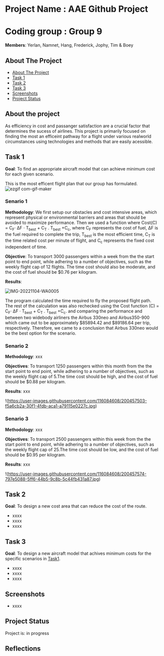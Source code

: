 # Project Name : AAE Github Project


# Coding group : Group 9 

>
**Members**: Yerlan, Namnet, Hang, Frederick, Jophy, Tim & Boey


## About The Project

* [About The Project](#about-the-project)
* [Task 1](#task-1)
* [Task 2](#task-2)
* [Task 3](#task-3)
* [Screenshots](#screenshots)
* [Project Status](#project-status)


## About the project

As efficiency in cost and passanger satisfaction are a crucial factor that determines the sucess of airlines. This project is primarily focused on finding the most an efficeint pathway for a flight under various realworld circumstances using technologies and methods that are easily acessible.

## Task 1
**Goal**: To find an appropriate aircraft model that can achieve minimum cost for each given scenario. 

This is the most efficent flight plan that our group has formulated.
![ezgif com-gif-maker](https://user-images.githubusercontent.com/116061877/200481020-214374cb-4165-434f-bcb9-399ead05fdde.gif)


### Senario 1

**Methodology**: We first setup our obstacles and cost intensive areas, which represent physical or environmental barriers and areas that should be avoided to maximize performance. Then we used a function where Cost(C) = C<sub>F</sub>· ΔF · T<sub>best</sub> + C<sub>T</sub> . T<sub>best</sub> +C<sub>c</sub>,  where C<sub>F</sub> represents the cost of fuel, ΔF is the fuel required to complete the trip,  T<sub>best</sub> is the most efficient time, C<sub>T</sub> is the time related cost per minute of flight, and C<sub>c</sub> represents the fixed cost independent of time.

**Objective**: To transport 3000 passengers within a week from the the start point to end point, while adhering to a number of objectives, such as the weekly flight cap of 12 flights. The time cost should also be moderate, and the cost of fuel should be $0.76 per kilogram.

**Results**: 

![IMG-20221104-WA0005](https://user-images.githubusercontent.com/116084608/200436523-64e32275-737e-4e49-92e5-a241dbe926c5.jpg)

The program calculated the time required to fly the proposed flight path. The rest of the calculation was also rechecked using the Cost function (C) = C<sub>F</sub>· ΔF · T<sub>best</sub> + C<sub>T</sub> . T<sub>best</sub> +C<sub>c</sub>.  and comparing the performance and between two widebody airliners the Airbus 330neo and Airbus350-900 which came out to be approximately $85894.42 and $89186.64 per trip, respectively. Therefore, we came to a conclusion that Airbus 330neo would be the best option for the scenario.



### Senario 2

**Methodology**: xxx

**Objectives**: To transport 1250 passengers within this month from the the start point to end point, while adhering to a number of objectives, such as the weekly flight cap of 5.The time cost should be high, and the cost of fuel should be $0.88 per kilogram.

**Results**: xxx


!(https://user-images.githubusercontent.com/116084608/200457503-f5a6cb2a-30f1-4fdb-aca1-a79115e0227c.jpg)


### Senario 3

**Methodology**: xxx

**Objectives**: To transport 2500 passengers within this week from the the start point to end point, while adhering to a number of objectives, such as the weekly flight cap of 25.The time cost should be low, and the cost of fuel should be $0.95 per kilogram.

**Results**: xxx

!(https://user-images.githubusercontent.com/116084608/200457574-797e5088-5ff6-44b5-9c8b-5c44fb431a87.jpg)



## Task 2
**Goal**: To design a new cost area that can reduce the cost of the route.
- xxxx
- xxxx
- xxxx


## Task 3
**Goal**: To design a new aircraft model that achives minimum costs for the specific scenarios in [Task1](#task-1).
- xxxx
- xxxx
- xxxx


## Screenshots
- xxxx

## Project Status
Project is: in progress

## Reflections
